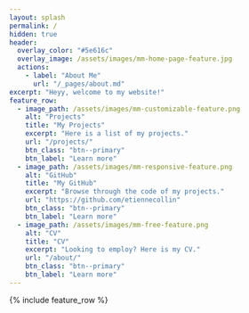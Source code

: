 ```yaml
---
layout: splash
permalink: /
hidden: true
header:
  overlay_color: "#5e616c"
  overlay_image: /assets/images/mm-home-page-feature.jpg
  actions:
    - label: "About Me"
      url: "/_pages/about.md"
excerpt: "Heyy, welcome to my website!"
feature_row:
  - image_path: /assets/images/mm-customizable-feature.png
    alt: "Projects"
    title: "My Projects"
    excerpt: "Here is a list of my projects."
    url: "/projects/"
    btn_class: "btn--primary"
    btn_label: "Learn more"
  - image_path: /assets/images/mm-responsive-feature.png
    alt: "GitHub"
    title: "My GitHub"
    excerpt: "Browse through the code of my projects."
    url: "https://github.com/etiennecollin"
    btn_class: "btn--primary"
    btn_label: "Learn more"
  - image_path: /assets/images/mm-free-feature.png
    alt: "CV"
    title: "CV"
    excerpt: "Looking to employ? Here is my CV."
    url: "/about/"
    btn_class: "btn--primary"
    btn_label: "Learn more"      
---
```


{% include feature_row %}